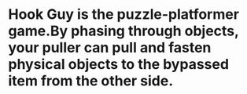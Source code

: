 # Hook Guy is the puzzle-platformer game.By phasing through objects, your puller can pull and fasten physical objects to the bypassed item from the other side.
